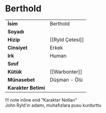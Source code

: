 # Berthold   
  
  
|  |  |  
|---|---|  
| **İsim** | Berthold |  
| **Soyadı** |  |  
| **Hizip** | [[Ryld Çetesi]] |  
| **Cinsiyet** | Erkek |  
| **Irk** | Human |  
| **Sınıf** |  |  
| **Kütük** | [[Warbonter]] |  
| **Münasebet** | Düşman - Ölü |  
| **Karakter Betimi** |  |  
  
  
!!! note inline end "Karakter Notları"  
	John Ryld'ın adamı, muhafızlara pusu kurdurttu  
  